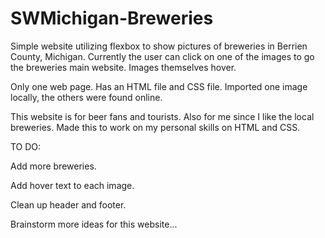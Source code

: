 # SWMichigan-Breweries
Simple website utilizing flexbox to show pictures of breweries in Berrien County, Michigan. Currently the user can click on one of the images to go the breweries main website. Images themselves hover.


Only one web page. Has an HTML file and CSS file. Imported one image locally, the others were found online.


This website is for beer fans and tourists. Also for me since I like the local breweries. Made this to work on my personal skills on HTML and CSS.


TO DO:


Add more breweries.


Add hover text to each image.


Clean up header and footer.


Brainstorm more ideas for this website...
